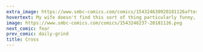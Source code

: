 ```yaml
---
extra_image: https://www.smbc-comics.com/comics/154324630920181126after.png
hovertext: My wife doesn't find this sort of thing particularly funny, but I WILL NOT BE CRUCIFIED ON THIS CROSS OF WIFE
image: https://www.smbc-comics.com/comics/1543246237-20181126.png
next_comic: fear
prev_comic: daily-grind
title: Cross
---
```


